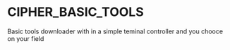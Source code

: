 # CIPHER_BASIC_TOOLS
Basic tools downloader with in a simple teminal controller and you chooce on your field 
